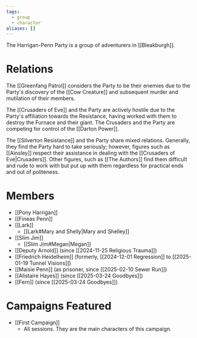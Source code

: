 ```yaml
---
tags:
  - group
  - character
aliases: []
---
```

The Harrigan-Penn Party is a group of adventurers in [[Bleakburgh]].

# Relations

The [[Greenfang Patrol]] considers the Party to be their enemies due to the Party's discovery of the [[Cow Creature]] and subsequent murder and mutilation of their members.

The [[Crusaders of Eve]] and the Party are actively hostile due to the Party's affiliation towards the Resistance, having worked with them to destroy the Furnace and their giant. The Crusaders and the Party are competing for control of the [[Darton Power]].

The [[Silverton Resistance]] and the Party share mixed relations. Generally, they find the Party hard to take seriously; however, figures such as [[Ainsley]] respect their assistance in dealing with the [[Crusaders of Eve|Crusaders]]. Other figures, such as [[The Authors]] find them difficult and rude to work with but put up with them regardless for practical ends and out of politeness.

# Members

- [[Pony Harrigan]]
- [[Fineas Penn]]
- [[Lark]]
	- [[Lark#Mary and Shelly|Mary and Shelley]]
- [[Slim Jim]]
	- [[Slim Jim#Megan|Megan]]
- [[Deputy Arnold]] (since [[2024-11-25 Religious Trauma]])
- [[Friedrich Heidelheim]] (formerly, [[2024-12-01 Regression]] to [[2025-01-19 Tunnel Visions]])
- [[Maisie Penn]] (as prisoner, since [[2025-02-10 Sewer Run]])
- [[Alistaire Hayes]] (since [[2025-03-24 Goodbyes]])
- [[Fern]] (since [[2025-03-24 Goodbyes]])


# Campaigns Featured

- [[First Campaign]]
	- All sessions. They are the main characters of this campaign.